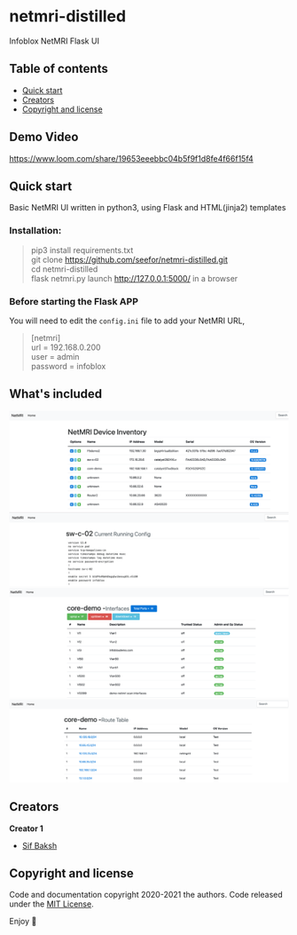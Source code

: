 # netmri-distilled
 Infoblox NetMRI Flask UI

## Table of contents

- [Quick start](#quick-start)
- [Creators](#creators)
- [Copyright and license](#copyright-and-license)

## Demo Video
https://www.loom.com/share/19653eeebbc04b5f9f1d8fe4f66f15f4

## Quick start

Basic NetMRI UI written in python3, using Flask and HTML(jinja2) templates

### Installation:  
> pip3 install requirements.txt   
> git clone https://github.com/seefor/netmri-distilled.git  
> cd netmri-distilled  
> flask netmri.py
> launch http://127.0.0.1:5000/ in a browser

### Before starting the Flask APP
You will need to edit the `config.ini` file to add your NetMRI URL, 
> [netmri]  
> url = 192.168.0.200  
> user = admin  
> password = infoblox



## What's included
![1](/img/1.png)
![2](/img/2.png)
![3](/img/3.png)
![4](/img/4.png)


## Creators

**Creator 1**

- [Sif Baksh](https://github.com/seefor)

## Copyright and license

Code and documentation copyright 2020-2021 the authors. Code released under the [MIT License](https://github.com/seefor/bloxone-discovery/blob/main/LICENSE).

Enjoy :metal:
